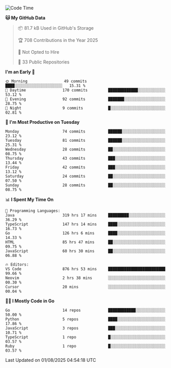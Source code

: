 <!--START_SECTION:thansetan-waka-->
![Code Time](http://img.shields.io/badge/Code%20Time-880%20hrs%2040%20mins-blue)

**🐱 My GitHub Data** 

> 📦 81.7 kB Used in GitHub's Storage 
 > 
> 🏆 708 Contributions in the Year 2025
 > 
> 🚫 Not Opted to Hire
 > 
> 📜 33 Public Repositories 
 > 

**I'm an Early 🐤** 

```text
🌞 Morning                49 commits          ████░░░░░░░░░░░░░░░░░░░░░   15.31 % 
🌆 Daytime                170 commits         █████████████░░░░░░░░░░░░   53.12 % 
🌃 Evening                92 commits          ███████░░░░░░░░░░░░░░░░░░   28.75 % 
🌙 Night                  9 commits           █░░░░░░░░░░░░░░░░░░░░░░░░   02.81 % 
```

📅 **I'm Most Productive on Tuesday** 

```text
Monday                   74 commits          ██████░░░░░░░░░░░░░░░░░░░   23.12 % 
Tuesday                  81 commits          ██████░░░░░░░░░░░░░░░░░░░   25.31 % 
Wednesday                28 commits          ██░░░░░░░░░░░░░░░░░░░░░░░   08.75 % 
Thursday                 43 commits          ███░░░░░░░░░░░░░░░░░░░░░░   13.44 % 
Friday                   42 commits          ███░░░░░░░░░░░░░░░░░░░░░░   13.12 % 
Saturday                 24 commits          ██░░░░░░░░░░░░░░░░░░░░░░░   07.50 % 
Sunday                   28 commits          ██░░░░░░░░░░░░░░░░░░░░░░░   08.75 % 
```

📊 **I Spent My Time On** 

```text
💬 Programming Languages: 
Java                     319 hrs 17 mins     █████████░░░░░░░░░░░░░░░░   36.29 % 
TypeScript               147 hrs 14 mins     ████░░░░░░░░░░░░░░░░░░░░░   16.73 % 
Go                       126 hrs 6 mins      ████░░░░░░░░░░░░░░░░░░░░░   14.33 % 
HTML                     85 hrs 47 mins      ██░░░░░░░░░░░░░░░░░░░░░░░   09.75 % 
JavaScript               60 hrs 30 mins      ██░░░░░░░░░░░░░░░░░░░░░░░   06.88 % 

🔥 Editors: 
VS Code                  876 hrs 53 mins     █████████████████████████   99.66 % 
Neovim                   2 hrs 38 mins       ░░░░░░░░░░░░░░░░░░░░░░░░░   00.30 % 
Cursor                   20 mins             ░░░░░░░░░░░░░░░░░░░░░░░░░   00.04 % 
```

**🧑‍💻 I Mostly Code in Go** 

```text
Go                       14 repos            ████████████░░░░░░░░░░░░░   50.00 % 
Python                   5 repos             ████░░░░░░░░░░░░░░░░░░░░░   17.86 % 
JavaScript               3 repos             ███░░░░░░░░░░░░░░░░░░░░░░   10.71 % 
TypeScript               1 repo              █░░░░░░░░░░░░░░░░░░░░░░░░   03.57 % 
Ruby                     1 repo              █░░░░░░░░░░░░░░░░░░░░░░░░   03.57 % 
```

Last Updated on 01/08/2025 04:54:18 UTC
<!--END_SECTION:thansetan-waka-->